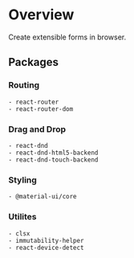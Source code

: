 # Overview
Create extensible forms in browser.

## Packages

### Routing
    - react-router
    - react-router-dom

### Drag and Drop
    - react-dnd
    - react-dnd-html5-backend
    - react-dnd-touch-backend

### Styling
    - @material-ui/core

### Utilites
    - clsx
    - immutability-helper
    - react-device-detect
